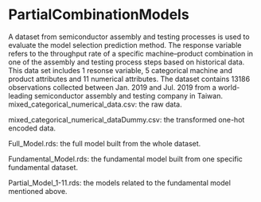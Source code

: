 # PartialCombinationModels
A dataset from semiconductor assembly and testing processes is used to evaluate the model selection prediction method. The response variable refers to the throughput rate of a specific machine–product combination in one of the assembly and testing process steps based on historical data. This data set includes 1 resonse variable, 5 categorical machine and product attributes and 11 numerical attributes. The dataset contains 13186 observations collected between Jan. 2019 and Jul. 2019 from a world-leading semiconductor assembly and testing company in Taiwan.
mixed_categorical_numerical_data.csv: the raw data.

mixed_categorical_numerical_dataDummy.csv: the transformed one-hot encoded data.

Full_Model.rds: the full model built from the whole dataset.

Fundamental_Model.rds: the fundamental model built from one specific fundamental dataset.

Partial_Model_1-11.rds: the models related to the fundamental model mentioned above.
